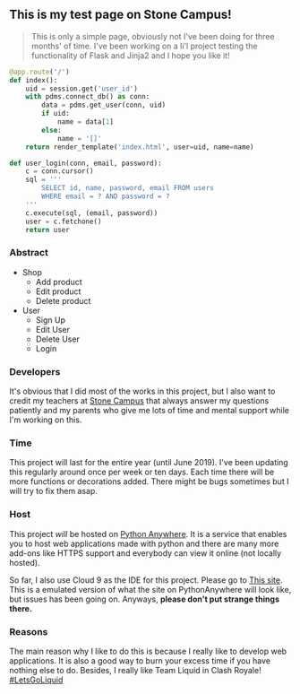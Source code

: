 ## This is my test page on Stone Campus!
>This is only a simple page, obviously not I've been doing for three months' of time.
>I've been working on a li'l project testing the functionality of Flask and Jinja2 and I hope you like it!

``` python
@app.route('/')
def index():
    uid = session.get('user_id')
    with pdms.connect_db() as conn:
        data = pdms.get_user(conn, uid)
        if uid:
            name = data[1]
        else:
            name = '[]'
    return render_template('index.html', user=uid, name=name)
```

``` python
def user_login(conn, email, password):
    c = conn.cursor()
    sql = '''
        SELECT id, name, password, email FROM users
        WHERE email = ? AND password = ?
    '''
    c.execute(sql, (email, password))
    user = c.fetchone()
    return user
```

### Abstract
* Shop
    * Add product
    * Edit product
    * Delete product
* User
    * Sign Up
    * Edit User
    * Delete User
    * Login

### Developers
It's obvious that I did most of the works in this project, but I also want to credit my teachers at [Stone Campus](https://www.stonecampus.net) that always answer my questions patiently and my parents who give me lots of time and mental support while I'm working on this.

### Time
This project will last for the entire year (until June 2019). I've been updating this regularly around once per week or ten days. Each time there will be more functions or decorations added. There might be bugs sometimes but I will try to fix them asap.

### Host
This project *will* be hosted on [Python Anywhere](https://www.pythonanywhere.com). It is a service that enables you to host web applications made with python and there are many more add-ons like HTTPS support and everybody can view it online (not locally hosted).

So far, I also use Cloud 9 as the IDE for this project. Please go to [This site](http://shop-xscorp-xscorpio2232.c9users.io:8080/). This is a emulated version of what the site on PythonAnywhere will look like, but issues has been going on. Anyways, **please don't put strange things there.**

### Reasons
The main reason why I like to do this is because I really like to develop web applications. It is also a good way to burn your excess time if you have nothing else to do. Besides, I really like Team Liquid in Clash Royale! [#LetsGoLiquid](https://www.teamliquidpro.com)

